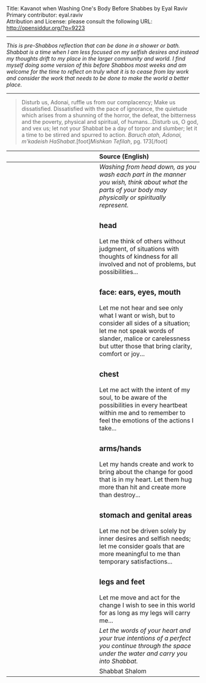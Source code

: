 <html>
<head></head>
<body>
Title: Kavanot when Washing One's Body Before Shabbes by Eyal Raviv<br />
Primary contributor: eyal.raviv<br />
Attribution and License: please consult the following URL: <a href="http://opensiddur.org/?p=9223">http://opensiddur.org/?p=9223</a>
<p />
<hr />

<em>This is pre-Shabbos reflection that can be done in a shower or bath. Shabbat is a time when I am less focused on my selfish desires and instead my thoughts drift to my place in the larger community and world. I find myself doing some version of this before Shabbos most weeks and am welcome for the time to reflect on truly what it is to cease from lay work and consider the work that needs to be done to make the world a better place.</em>

<hr />

<div class="english">
<blockquote>Disturb us, Adonai, ruffle us from our complacency; Make us dissatisfied. Dissatisfied with the pace of ignorance, the quietude which arises from a shunning of the horror, the defeat, the bitterness and the poverty, physical and spiritual, of humans...Disturb us, O god, and vex us; let not your Shabbat be a day of torpor and slumber; let it a time to be stirred and spurred to action. <em>Baruch atah, Adonai, m'kadeish HaShabat</em>.[foot]<em>Mishkan Tefilah</em>, pg. 173[/foot]</blockquote>
</div>

<table style="margin-left: auto;margin-right: auto;" class="draggable">
<thead><tr><th id="x" style="text-align: right;"></th><th style="text-align: left;">Source (English)</th></tr></thead>
<tbody>
<tr>
<td style="vertical-align:top;" width="46%">
<div class="liturgy"><span lang="he">

</span></div>
 </td>
  
 <td style="vertical-align:top;" width="53%">
<div class="english">
<em>Washing from head down, as you wash each part in the manner you wish, think about what the parts of your body may physically or spiritually represent.</em>
</div></td>
</tr>


<tr>
 <td style="vertical-align:top;" width="46%">
 <div class="liturgy"><span lang="he">
 
</span></div>
 </td>
  
 <td style="vertical-align:top;" width="53%">
<div class="english">
<h3>head</h3>
Let me think of others without judgment, of situations with thoughts of kindness for all involved and not of problems, but possibilities...
</div></td>
</tr>


<tr>
 <td style="vertical-align:top;" width="46%">
 <div class="liturgy"><span lang="he">
 
</span></div>
 </td>
  
 <td style="vertical-align:top;" width="53%">
<div class="english">
<h3>face: ears, eyes, mouth</h3>
Let me not hear and see only what I want or wish, but to consider all sides of a situation; let me not speak words of slander, malice or carelessness but utter those that bring clarity, comfort or joy...
</div></td>
</tr>


<tr>
 <td style="vertical-align:top;" width="46%">
 <div class="liturgy"><span lang="he">
 
</span></div>
 </td>
  
 <td style="vertical-align:top;" width="53%">
<div class="english">
<h3>chest</h3>
Let me act with the intent of my soul, to be aware of the possibilities in every heartbeat within me and to remember to feel the emotions of the actions I take...
</div></td>
</tr>


<tr>
 <td style="vertical-align:top;" width="46%">
 <div class="liturgy"><span lang="he">
 
</span></div>
 </td>
  
 <td style="vertical-align:top;" width="53%">
<div class="english">
<h3>arms/hands</h3>
Let my hands create and work to bring about the change for good that is in my heart. Let them hug more than hit and create more than destroy...
</div></td>
</tr>


<tr>
 <td style="vertical-align:top;" width="46%">
 <div class="liturgy"><span lang="he">
 
</span></div>
 </td>
  
 <td style="vertical-align:top;" width="53%">
<div class="english">
<h3>stomach and genital areas</h3>
Let me not be driven solely by inner desires and selfish needs; let me consider goals that are more meaningful to me than temporary satisfactions...
</div></td>
</tr>


<tr>
 <td style="vertical-align:top;" width="46%">
 <div class="liturgy"><span lang="he">
 
</span></div>
 </td>
  
 <td style="vertical-align:top;" width="53%">
<div class="english">
<h3>legs and feet</h3>
Let me move and act for the change I wish to see in this world for as long as my legs will carry me...
</div></td>
</tr>


<tr>
 <td style="vertical-align:top;" width="46%">
 <div class="liturgy"><span lang="he">
 
</span></div>
 </td>
  
 <td style="vertical-align:top;" width="53%">
<div class="english">
<em>Let the words of your heart and your true intentions of a perfect you continue through the space under the water and carry you into Shabbat.</em>
</div></td>
</tr>


<tr>
 <td style="vertical-align:top;" width="46%">
 <div class="liturgy"><span lang="he">
 
</span></div>
 </td>
  
 <td style="vertical-align:top;" width="53%">
<div class="english">
Shabbat Shalom
</div></td>
</tr>
</tbody></table>
</body>
</html>